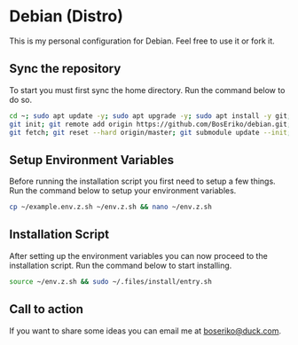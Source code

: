 # Debian (Distro)
This is my personal configuration for Debian. Feel free to use it or fork it.

## Sync the repository
To start you must first sync the home directory. Run the command below to do so.
```sh
cd ~; sudo apt update -y; sudo apt upgrade -y; sudo apt install -y git;
git init; git remote add origin https://github.com/BosEriko/debian.git;
git fetch; git reset --hard origin/master; git submodule update --init;
```

## Setup Environment Variables
Before running the installation script you first need to setup a few things. Run the command below to setup your environment variables.
```sh
cp ~/example.env.z.sh ~/env.z.sh && nano ~/env.z.sh
```

## Installation Script
After setting up the environment variables you can now proceed to the installation script. Run the command below to start installing.
```sh
source ~/env.z.sh && sudo ~/.files/install/entry.sh
```

## Call to action
If you want to share some ideas you can email me at boseriko@duck.com.